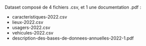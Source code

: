 Dataset composé de 4 fichiers .csv, et 1 une documentation .pdf : 
- caracteristiques-2022.csv
- lieux-2022.csv
- usagers-2022.csv
- vehicules-2022.csv
- description-des-bases-de-donnees-annuelles-2022-1.pdf
